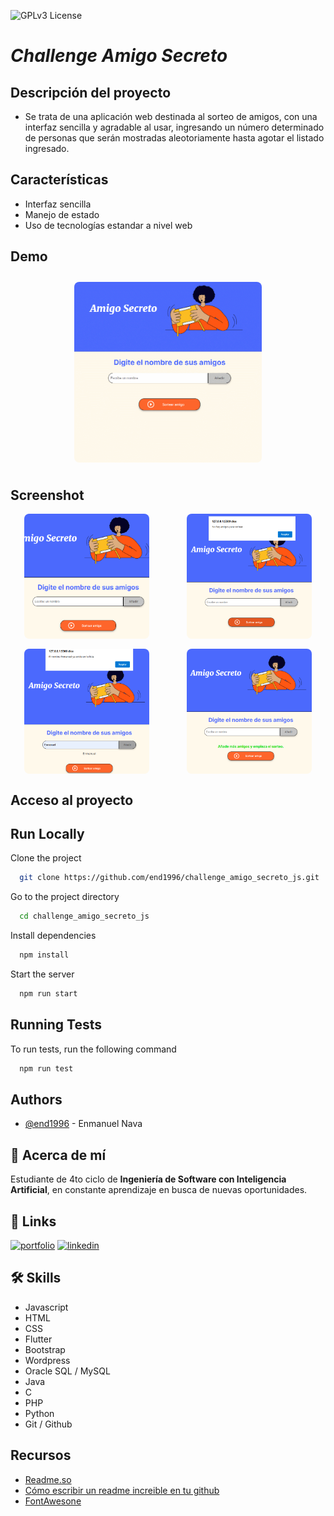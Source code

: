
![GPLv3 License](https://img.shields.io/badge/STATUS-COMPLETADO-green)


# *Challenge Amigo Secreto*

## Descripción del proyecto
- Se trata de una aplicación web destinada al sorteo de amigos, con una interfaz sencilla y agradable al usar, ingresando un número determinado de personas que serán mostradas aleotoriamente hasta agotar el listado ingresado.

## Características

- Interfaz sencilla
- Manejo de estado
- Uso de tecnologías estandar a nivel web

## Demo

<div style="display: flex; justify-content: center; padding: 10px;">
  <img src="https://github.com/end1996/challenge_amigo_secreto_js/blob/master/assets/GIF.gif" alt="Demo" 
  style="width: 300px; height: auto; object-fit: cover; border-radius: 8px;"> 
</div>

## Screenshot

<div style="display: grid; grid-template-columns: repeat(2, 1fr); gap: 16px; justify-items: center;">
  <img src="https://github.com/end1996/challenge_amigo_secreto_js/blob/master/assets/PORTADA.png" alt="Portada" 
  style="width: 200px; height: 200px; object-fit: cover; border-radius: 8px;">
  <img src="https://github.com/end1996/challenge_amigo_secreto_js/blob/master/assets/alerta.png" alt="Alerta" 
  style="width: 200px; height: 200px; object-fit: cover; border-radius: 8px;">
  <img src="https://github.com/end1996/challenge_amigo_secreto_js/blob/master/assets/nombre.png" alt="Nombre" 
  style="width: 200px; height: 200px; object-fit: cover; border-radius: 8px;">
  <img src="https://github.com/end1996/challenge_amigo_secreto_js/blob/master/assets/nuevo.png" alt="Nuevo" 
  style="width: 200px; height: 200px; object-fit: cover; border-radius: 8px;">
</div>

## Acceso al proyecto

## Run Locally

Clone the project

```bash
  git clone https://github.com/end1996/challenge_amigo_secreto_js.git
```

Go to the project directory

```bash
  cd challenge_amigo_secreto_js
```

Install dependencies

```bash
  npm install
```

Start the server

```bash
  npm run start
```

## Running Tests

To run tests, run the following command

```bash
  npm run test
```

## Authors

- [@end1996](https://www.github.com/end1996) - Enmanuel Nava

## 🚀 Acerca de mí
Estudiante de 4to ciclo de **Ingeniería de Software con Inteligencia Artificial**, en constante aprendizaje en busca de nuevas oportunidades.

## 🔗 Links
[![portfolio](https://img.shields.io/badge/my_portfolio-000?style=for-the-badge&logo=ko-fi&logoColor=white)](https://end1996.github.io/portfolio/)
[![linkedin](https://img.shields.io/badge/linkedin-0A66C2?style=for-the-badge&logo=linkedin&logoColor=white)](https://www.linkedin.com/in/enmanuel-nava-dev/)

## 🛠 Skills
- Javascript
- HTML
- CSS
- Flutter
- Bootstrap
- Wordpress
- Oracle SQL / MySQL
- Java
- C
- PHP
- Python
- Git / Github

## Recursos

 - [Readme.so](https://awesomeopensource.com/project/elangosundar/awesome-README-templates)
 - [Cómo escribir un readme increible en tu github](https://www.aluracursos.com/blog/como-escribir-un-readme-increible-en-tu-github)
 - [FontAwesone](https://fontawesome.com/)
